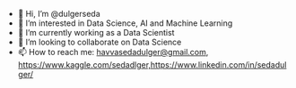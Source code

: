 - 👋 Hi, I’m @dulgerseda
- 👀 I’m interested in Data Science, AI and Machine Learning
- 🌱 I’m currently working as a Data Scientist
- 💞️ I’m looking to collaborate on Data Science
- 📫 How to reach me: havvasedadulger@gmail.com, https://www.kaggle.com/sedadlger,https://www.linkedin.com/in/sedadulger/

<!---
dulgerseda/dulgerseda is a ✨ special ✨ repository because its `README.md` (this file) appears on your GitHub profile.
You can click the Preview link to take a look at your changes.
--->
